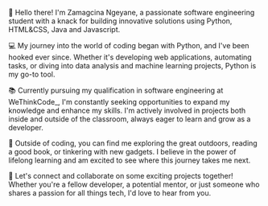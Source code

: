 👋 Hello there! I'm Zamagcina Ngeyane, a passionate software engineering student with a knack for building innovative solutions using Python, HTML&CSS, Java and Javascript.

💻 My journey into the world of coding began with Python, and I've been hooked ever since. Whether it's developing web applications, automating tasks, or diving into data analysis and machine learning projects, Python is my go-to tool.

📚 Currently pursuing my qualification in software engineering at WeThinkCode_, I'm constantly seeking opportunities to expand my knowledge and enhance my skills. I'm actively involved in projects both inside and outside of the classroom, always eager to learn and grow as a developer.

🌱 Outside of coding, you can find me exploring the great outdoors, reading a good book, or tinkering with new gadgets. I believe in the power of lifelong learning and am excited to see where this journey takes me next.

🤝 Let's connect and collaborate on some exciting projects together! Whether you're a fellow developer, a potential mentor, or just someone who shares a passion for all things tech, I'd love to hear from you.


<!---
zamange/zamange is a ✨ special ✨ repository because its `README.md` (this file) appears on your GitHub profile.
You can click the Preview link to take a look at your changes.
--->
